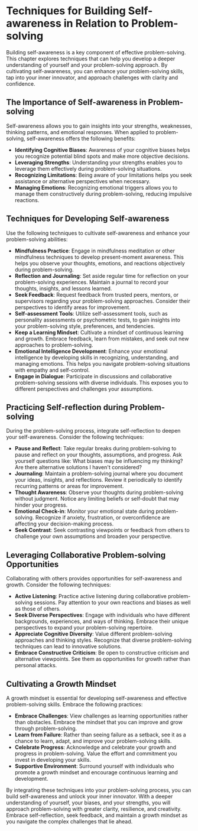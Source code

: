 Techniques for Building Self-awareness in Relation to Problem-solving
==============================================================================

Building self-awareness is a key component of effective problem-solving. This chapter explores techniques that can help you develop a deeper understanding of yourself and your problem-solving approach. By cultivating self-awareness, you can enhance your problem-solving skills, tap into your inner innovator, and approach challenges with clarity and confidence.

The Importance of Self-awareness in Problem-solving
---------------------------------------------------

Self-awareness allows you to gain insights into your strengths, weaknesses, thinking patterns, and emotional responses. When applied to problem-solving, self-awareness offers the following benefits:

* **Identifying Cognitive Biases**: Awareness of your cognitive biases helps you recognize potential blind spots and make more objective decisions.
* **Leveraging Strengths**: Understanding your strengths enables you to leverage them effectively during problem-solving situations.
* **Recognizing Limitations**: Being aware of your limitations helps you seek assistance or alternative perspectives when necessary.
* **Managing Emotions**: Recognizing emotional triggers allows you to manage them constructively during problem-solving, reducing impulsive reactions.

Techniques for Developing Self-awareness
----------------------------------------

Use the following techniques to cultivate self-awareness and enhance your problem-solving abilities:

* **Mindfulness Practice**: Engage in mindfulness meditation or other mindfulness techniques to develop present-moment awareness. This helps you observe your thoughts, emotions, and reactions objectively during problem-solving.
* **Reflection and Journaling**: Set aside regular time for reflection on your problem-solving experiences. Maintain a journal to record your thoughts, insights, and lessons learned.
* **Seek Feedback**: Request feedback from trusted peers, mentors, or supervisors regarding your problem-solving approaches. Consider their perspectives to identify areas for improvement.
* **Self-assessment Tools**: Utilize self-assessment tools, such as personality assessments or psychometric tests, to gain insights into your problem-solving style, preferences, and tendencies.
* **Keep a Learning Mindset**: Cultivate a mindset of continuous learning and growth. Embrace feedback, learn from mistakes, and seek out new approaches to problem-solving.
* **Emotional Intelligence Development**: Enhance your emotional intelligence by developing skills in recognizing, understanding, and managing emotions. This helps you navigate problem-solving situations with empathy and self-control.
* **Engage in Dialogue**: Participate in discussions and collaborative problem-solving sessions with diverse individuals. This exposes you to different perspectives and challenges your assumptions.

Practicing Self-reflection during Problem-solving
-------------------------------------------------

During the problem-solving process, integrate self-reflection to deepen your self-awareness. Consider the following techniques:

* **Pause and Reflect**: Take regular breaks during problem-solving to pause and reflect on your thoughts, assumptions, and progress. Ask yourself questions like: What biases may be influencing my thinking? Are there alternative solutions I haven't considered?
* **Journaling**: Maintain a problem-solving journal where you document your ideas, insights, and reflections. Review it periodically to identify recurring patterns or areas for improvement.
* **Thought Awareness**: Observe your thoughts during problem-solving without judgment. Notice any limiting beliefs or self-doubt that may hinder your progress.
* **Emotional Check-in**: Monitor your emotional state during problem-solving. Recognize if anxiety, frustration, or overconfidence are affecting your decision-making process.
* **Seek Contrast**: Seek contrasting viewpoints or feedback from others to challenge your own assumptions and broaden your perspective.

Leveraging Collaborative Problem-solving Opportunities
------------------------------------------------------

Collaborating with others provides opportunities for self-awareness and growth. Consider the following techniques:

* **Active Listening**: Practice active listening during collaborative problem-solving sessions. Pay attention to your own reactions and biases as well as those of others.
* **Seek Diverse Perspectives**: Engage with individuals who have different backgrounds, experiences, and ways of thinking. Embrace their unique perspectives to expand your problem-solving repertoire.
* **Appreciate Cognitive Diversity**: Value different problem-solving approaches and thinking styles. Recognize that diverse problem-solving techniques can lead to innovative solutions.
* **Embrace Constructive Criticism**: Be open to constructive criticism and alternative viewpoints. See them as opportunities for growth rather than personal attacks.

Cultivating a Growth Mindset
----------------------------

A growth mindset is essential for developing self-awareness and effective problem-solving skills. Embrace the following practices:

* **Embrace Challenges**: View challenges as learning opportunities rather than obstacles. Embrace the mindset that you can improve and grow through problem-solving.
* **Learn from Failure**: Rather than seeing failure as a setback, see it as a chance to learn, adapt, and improve your problem-solving skills.
* **Celebrate Progress**: Acknowledge and celebrate your growth and progress in problem-solving. Value the effort and commitment you invest in developing your skills.
* **Supportive Environment**: Surround yourself with individuals who promote a growth mindset and encourage continuous learning and development.

By integrating these techniques into your problem-solving process, you can build self-awareness and unlock your inner innovator. With a deeper understanding of yourself, your biases, and your strengths, you will approach problem-solving with greater clarity, resilience, and creativity. Embrace self-reflection, seek feedback, and maintain a growth mindset as you navigate the complex challenges that lie ahead.
